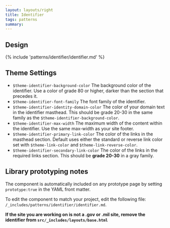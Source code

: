 ```yaml
---
layout: layouts/right
title: Identifier
tags: patterns
summary:
---
```


## Design
{% include 'patterns/identifier/identifier.md' %}

## Theme Settings
- `$theme-identifier-background-color` The background color of the identifier. Use a color of grade 80 or higher, darker than the section that precedes it.
- `$theme-identifier-font-family` The font family of the identifier.
- `$theme-identifier-identity-domain-color` The color of your domain text in the identifier masthead. This should be grade 20-30 in the same family as the `$theme-identifier-background-color`.
- `$theme-identifier-max-width` The maximum width of the content within the identifier. Use the same max-width as your site footer.
- `$theme-identifier-primary-link-color` The color of the links in the masthead section. Default uses either the standard or reverse link color set with `$theme-link-color` and `$theme-link-reverse-color`.
- `$theme-identifier-secondary-link-color` The color of the links in the required links section. This should be **grade 20-30** in a gray family.

## Library prototyping notes
The component is automatically included on any prototype page by setting `prototype:true` in the YAML front matter.

To edit the component to match your project, edit the following file: `/_includes/patterns/identifier/identifier.md`.

**If the site you are working on is not a .gov or .mil site, remove the identifier from `src/_includes/layouts/base.html`**